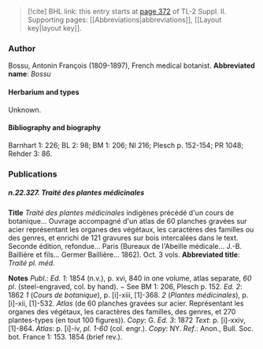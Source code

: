> [!cite] BHL link: this entry starts at [page 372](https://www.biodiversitylibrary.org/page/33265569) of TL-2 Suppl. II.
> Supporting pages: [[Abbreviations|abbreviations]], [[Layout key|layout key]].

### Author

Bossu, Antonin François (1809-1897), French medical botanist. 
**Abbreviated name**: *Bossu*

#### Herbarium and types

Unknown.

#### Bibliography and biography

Barnhart 1: 226; BL 2: 98; BM 1: 206; NI 216; Plesch p. 152-154; PR 1048; Rehder 3: 86.

### Publications

##### n.22.327. Traité des plantes médicinales

**Title**
*Traité des plantes médicinales* indigènes précédé d'un cours de botanique... Ouvrage accompagné d'un atlas de 60 planches gravées sur acier représentant les organes des végétaux, les caractères des familles ou des genres, et enrichi de 121 gravures sur bois intercalées dans le text. Seconde édition, refondue... Paris (Bureaux de l'Abeille médicale... J.-B. Baillière et fils... Germer Baillière... 1862). Oct. 3 vols.
**Abbreviated title**: *Traité pl. méd.*

**Notes**
*Publ*.: *Ed. 1*: 1854 (n.v.), p. xvi, 840 in one volume, atlas separate, *60 pl*. (steel-engraved, col. by hand). − See BM 1: 206, Plesch p. 152.
*Ed. 2*: 1862
*1* (*Cours de botanique*), p. \[i\]-xiii, \[1\]-368.
*2* (*Plantes médicinales*), p. \[i\]-xii, \[1\]-532.
*Atlas* (de 60 planches gravées sur acier. Représentant les organes des végétaux, les caractères des familles, des genres, et 270 plantes-types (en tout 100 figures)).
*Copy*: G.
*Ed. 3*: 1872
*Text*: p. \[i\]-xxiv, \[1\]-864.
*Atlas*: p. \[i\]-iv, *pl. 1-60* (col. engr.).
*Copy*: NY.
*Ref*.: Anon., Bull. Soc. bot. France 1: 153. 1854 (brief rev.).

